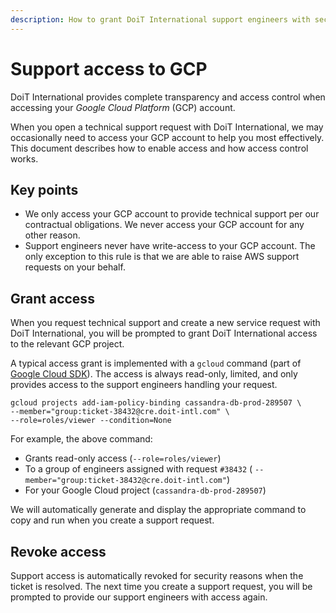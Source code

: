 ```yaml
---
description: How to grant DoiT International support engineers with secure, read-only access to your GCP account
---
```


# Support access to GCP

DoiT International provides complete transparency and access control when accessing your _Google Cloud Platform_ (GCP) account.

When you open a technical support request with DoiT International, we may occasionally need to access your GCP account to help you most effectively. This document describes how to enable access and how access control works.

## Key points

- We only access your GCP account to provide technical support per our contractual obligations. We never access your GCP account for any other reason.
- Support engineers never have write-access to your GCP account. The only exception to this rule is that we are able to raise AWS support requests on your behalf.

## Grant access

When you request technical support and create a new service request with DoiT International, you will be prompted to grant DoiT International access to the relevant GCP project.

A typical access grant is implemented with a `gcloud` command (part of [Google Cloud SDK](https://cloud.google.com/sdk)). The access is always read-only, limited, and only provides access to the support engineers handling your request.

```
gcloud projects add-iam-policy-binding cassandra-db-prod-289507 \
--member="group:ticket-38432@cre.doit-intl.com" \
--role=roles/viewer --condition=None
```

For example, the above command:

- Grants read-only access (`--role=roles/viewer`)
- To a group of engineers assigned with request `#38432` ( `--member="group:ticket-38432@cre.doit-intl.com"`)
- For your Google Cloud project (`cassandra-db-prod-289507`)

We will automatically generate and display the appropriate command to copy and run when you create a support request.

## Revoke access

Support access is automatically revoked for security reasons when the ticket is resolved. The next time you create a support request, you will be prompted to provide our support engineers with access again.
